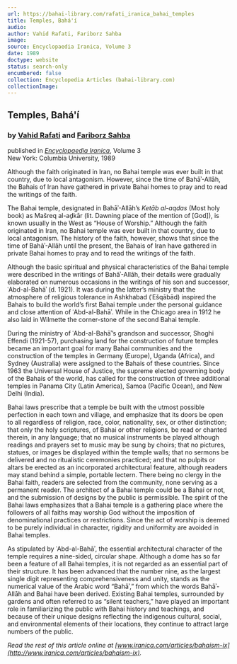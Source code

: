```yaml
---
url: https://bahai-library.com/rafati_iranica_bahai_temples
title: Temples, Bahá'í
audio: 
author: Vahid Rafati, Fariborz Sahba
image: 
source: Encyclopaedia Iranica, Volume 3
date: 1989
doctype: website
status: search-only
encumbered: false
collection: Encyclopedia Articles (bahai-library.com)
collectionImage: 
---
```



## Temples, Bahá'í

### by [Vahid Rafati](https://bahai-library.com/author/Vahid+Rafati) and [Fariborz Sahba](https://bahai-library.com/author/Fariborz+Sahba)

published in [_Encyclopaedia Iranica_](https://bahai-library.com/series/Encyclopaedia%20Iranica), Volume 3  
New York: Columbia University, 1989


Although the faith originated in Iran, no Bahai temple was ever built in that country, due to local antagonism. However, since the time of Bahāʾ-Allāh, the Bahais of Iran have gathered in private Bahai homes to pray and to read the writings of the faith.

The Bahai temple, designated in Bahāʾ-Allāh’s _Ketāb al-aqdas_ (Most holy book) as Mašreq al-aḏkār (lit. Dawning place of the mention of \[God\]), is known usually in the West as “House of Worship.” Although the faith originated in Iran, no Bahai temple was ever built in that country, due to local antagonism. The history of the faith, however, shows that since the time of Bahāʾ-Allāh until the present, the Bahais of Iran have gathered in private Bahai homes to pray and to read the writings of the faith.

Although the basic spiritual and physical characteristics of the Bahai temple were described in the writings of Bahāʾ-Allāh, their details were gradually elaborated on numerous occasions in the writings of his son and successor, ʿAbd-al-Bahāʾ (d. 1921). It was during the latter’s ministry that the atmosphere of religious tolerance in Ashkhabad (ʿEšqābād) inspired the Bahais to build the world’s first Bahai temple under the personal guidance and close attention of ʿAbd-al-Bahāʾ. While in the Chicago area in 1912 he also laid in Wilmette the corner-stone of the second Bahai temple.

During the ministry of ʿAbd-al-Bahāʾ’s grandson and successor, Shoghi Effendi (1921-57), purchasing land for the construction of future temples became an important goal for many Bahai communities and the construction of the temples in Germany (Europe), Uganda (Africa), and Sydney (Australia) were assigned to the Bahais of these countries. Since 1963 the Universal House of Justice, the supreme elected governing body of the Bahais of the world, has called for the construction of three additional temples in Panama City (Latin America), Samoa (Pacific Ocean), and New Delhi (India).

Bahai laws prescribe that a temple be built with the utmost possible perfection in each town and village, and emphasize that its doors be open to all regardless of religion, race, color, nationality, sex, or other distinction; that only the holy scriptures, of Bahai or other religions, be read or chanted therein, in any language; that no musical instruments be played although readings and prayers set to music may be sung by choirs; that no pictures, statues, or images be displayed within the temple walls; that no sermons be delivered and no ritualistic ceremonies practiced; and that no pulpits or altars be erected as an incorporated architectural feature, although readers may stand behind a simple, portable lectern. There being no clergy in the Bahai faith, readers are selected from the community, none serving as a permanent reader. The architect of a Bahai temple could be a Bahai or not, and the submission of designs by the public is permissible. The spirit of the Bahai laws emphasizes that a Bahai temple is a gathering place where the followers of all faiths may worship God without the imposition of denominational practices or restrictions. Since the act of worship is deemed to be purely individual in character, rigidity and uniformity are avoided in Bahai temples.

As stipulated by ʿAbd-al-Bahāʾ, the essential architectural character of the temple requires a nine-sided, circular shape. Although a dome has so far been a feature of all Bahai temples, it is not regarded as an essential part of their structure. It has been advanced that the number nine, as the largest single digit representing comprehensiveness and unity, stands as the numerical value of the Arabic word “Bahāʾ,” from which the words Bahāʾ-Allāh and Bahai have been derived. Existing Bahai temples, surrounded by gardens and often referred to as “silent teachers,” have played an important role in familiarizing the public with Bahai history and teachings, and because of their unique designs reflecting the indigenous cultural, social, and environmental elements of their locations, they continue to attract large numbers of the public.

  
_Read the rest of this article online at [www.iranica.com/articles/bahaism-ix](http://www.iranica.com/articles/bahaism-ix)._